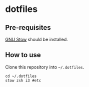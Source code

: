 # dotfiles
## Pre-requisites

[GNU Stow](https://www.gnu.org/software/stow/) should be installed.

## How to use

Clone this repository into `~/.dotfiles`.

```
cd ~/.dotfiles
stow zsh i3 #etc
```
